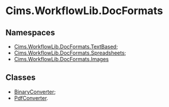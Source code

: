 # Cims.WorkflowLib.DocFormats

## Namespaces

- [Cims.WorkflowLib.DocFormats.TextBased](TextBased/Cims.WorkflowLib.DocFormats.TextBased.md);
- [Cims.WorkflowLib.DocFormats.Spreadsheets](Spreadsheets/Cims.WorkflowLib.DocFormats.Spreadsheets.md);
- [Cims.WorkflowLib.DocFormats.Images](Images/Cims.WorkflowLib.DocFormats.Images.md)

## Classes 

- [BinaryConverter](BinaryConverter.md);
- [PdfConverter](PdfConverter.md).
